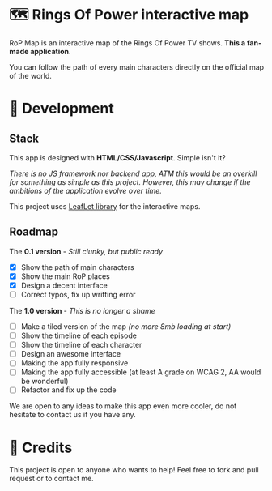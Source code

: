 # 🗺 Rings Of Power interactive map

RoP Map is an interactive map of the Rings Of Power TV shows. **This a fan-made application**.

You can follow the path of every main characters directly on the official map of the world.

# 🔨 Development 

## Stack

This app is designed with **HTML/CSS/Javascript**. Simple isn't it?

*There is no JS framework nor backend app, ATM this would be an overkill for something as simple as this project. However, this may change if the ambitions of the application evolve over time.*

This project uses [LeafLet library](https://leafletjs.com) for the interactive maps.

## Roadmap

The **0.1 version** - *Still clunky, but public ready*
 - [X] Show the path of main characters
 - [X] Show the main RoP places
 - [X] Design a decent interface
 - [ ] Correct typos, fix up writting error

The **1.0 version** - *This is no longer a shame*
 - [ ] Make a tiled version of the map *(no more 8mb loading at start)*
 - [ ] Show the timeline of each episode
 - [ ] Show the timeline of each character
 - [ ] Design an awesome interface
 - [ ] Making the app fully responsive
 - [ ] Making the app fully accessible (at least A grade on WCAG 2, AA would be wonderful)
 - [ ] Refactor and fix up the code
 
 We are open to any ideas to make this app even more cooler, do not hesitate to contact us if you have any.
 
 # 🤝 Credits
 
This project is open to anyone who wants to help! Feel free to fork and pull request or to contact me.
